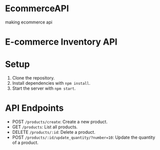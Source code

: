 # EcommerceAPI
making ecommerce api
# E-commerce Inventory API

# Setup

1. Clone the repository.
2. Install dependencies with `npm install`.
3. Start the server with `npm start`.

# API Endpoints

- POST `/products/create`: Create a new product.
- GET `/products`: List all products.
- DELETE `/products/:id`: Delete a product.
- POST `/products/:id/update_quantity/?number=10`: Update the quantity of a product.
